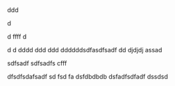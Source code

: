 ddd

d

d
ffff
d

d
d
dddd
ddd
ddd
ddddddsdfasdfsadf
dd
djdjdj
assad

sdfsadf
sdfsadfs
cfff

dfsdfsdafsadf
sd
fsd
fa
dsfdbdbdb
dsfadfsdfadf
dssdsd
